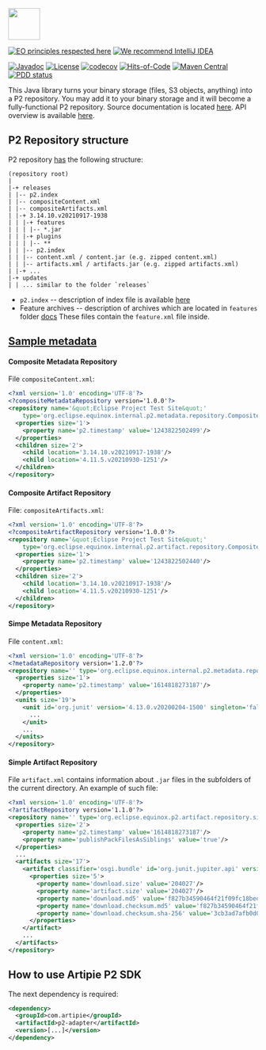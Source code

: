 <img src="https://www.artipie.com/logo.svg" width="64px" height="64px"/>

[![EO principles respected here](https://www.elegantobjects.org/badge.svg)](https://www.elegantobjects.org)
[![We recommend IntelliJ IDEA](https://www.elegantobjects.org/intellij-idea.svg)](https://www.jetbrains.com/idea/)

[![Javadoc](http://www.javadoc.io/badge/com.artipie/p2-adapter.svg)](http://www.javadoc.io/doc/com.artipie/p2-adapter)
[![License](https://img.shields.io/badge/license-MIT-green.svg)](https://github.com/com.artipie/p2-adapter/blob/master/LICENSE.txt)
[![codecov](https://codecov.io/gh/artipie/p2-adapter/branch/master/graph/badge.svg)](https://codecov.io/gh/artipie/p2-adapter)
[![Hits-of-Code](https://hitsofcode.com/github/artipie/p2-adapter)](https://hitsofcode.com/view/github/artipie/p2-adapter)
[![Maven Central](https://img.shields.io/maven-central/v/com.artipie/p2-adapter.svg)](https://maven-badges.herokuapp.com/maven-central/com.artipie/p2-adapter)
[![PDD status](http://www.0pdd.com/svg?name=artipie/p2-adapter)](http://www.0pdd.com/p?name=artipie/p2-adapter)

This Java library turns your binary storage (files, S3 objects, anything)
into a P2 repository. You may add it to your binary storage and it
will become a fully-functional P2 repository. Source documentation 
is located [here](https://wiki.eclipse.org/Equinox/p2). API overview is available
[here](https://help.eclipse.org/latest/topic/org.eclipse.platform.doc.isv/guide/p2_api_overview.htm?cp=2_0_20_0).

## P2 Repository structure
P2 repository [has](https://help.eclipse.org/latest/index.jsp?topic=%2Forg.eclipse.platform.doc.isv%2Fguide%2Fp2_composite_repositories.htm)
the following structure:
```
(repository root) 
| 
|-+ releases
| |-- p2.index
| |-- compositeContent.xml
| |-- compositeArtifacts.xml
| |-+ 3.14.10.v20210917-1938
| | |-+ features
| | | |-- *.jar
| | |-+ plugins
| | | |-- **
| | |-- p2.index
| | |-- content.xml / content.jar (e.g. zipped content.xml)
| | |-- artifacts.xml / artifacts.jar (e.g. zipped artifacts.xml)
| |-+ ...
|-+ updates
| | ... similar to the folder `releases`
```  

- `p2.index` -- description of index file is available [here](https://wiki.eclipse.org/Equinox/p2/p2_index)  
- Feature archives -- description of archives which are located in `features` folder [docs](https://help.eclipse.org/latest/topic/org.eclipse.platform.doc.isv/guide/product_def_feature.htm?cp=2_0_21_1)
These files contain the `feature.xml` file inside.

## [Sample metadata](https://wiki.eclipse.org/Equinox/p2/Composite_Repositories_(new))  

#### Composite Metadata Repository
File `compositeContent.xml`:
```xml
<?xml version='1.0' encoding='UTF-8'?>
<?compositeMetadataRepository version='1.0.0'?>
<repository name='&quot;Eclipse Project Test Site&quot;'
    type='org.eclipse.equinox.internal.p2.metadata.repository.CompositeMetadataRepository' version='1.0.0'>
  <properties size='1'>
    <property name='p2.timestamp' value='1243822502499'/>
  </properties>
  <children size='2'>
    <child location='3.14.10.v20210917-1938'/>
    <child location='4.11.5.v20210930-1251'/>
  </children>
</repository>
```

#### Composite Artifact Repository
File: `compositeArtifacts.xml`:
```xml
<?xml version='1.0' encoding='UTF-8'?>
<?compositeArtifactRepository version='1.0.0'?>
<repository name='&quot;Eclipse Project Test Site&quot;'
    type='org.eclipse.equinox.internal.p2.artifact.repository.CompositeArtifactRepository' version='1.0.0'>
  <properties size='1'>
    <property name='p2.timestamp' value='1243822502440'/>
  </properties>
  <children size='2'>
    <child location='3.14.10.v20210917-1938'/>
    <child location='4.11.5.v20210930-1251'/>
  </children>
</repository>
```  

#### Simpe Metadata Repository
File `content.xml`:
```xml
<?xml version='1.0' encoding='UTF-8'?>
<?metadataRepository version='1.2.0'?>
<repository name='' type='org.eclipse.equinox.internal.p2.metadata.repository.LocalMetadataRepository' version='1'>
  <properties size='1'>
    <property name='p2.timestamp' value='1614818273187'/>
  </properties>
  <units size='19'>
    <unit id='org.junit' version='4.13.0.v20200204-1500' singleton='false' generation='2'>
      ...
    </unit>
    ...
  </units>
</repository>
```

#### Simple Artifact Repository
File `artifact.xml` contains information about `.jar` files 
in the subfolders of the current directory. An example of such file:
```xml
<?xml version='1.0' encoding='UTF-8'?>
<?artifactRepository version='1.1.0'?>
<repository name='' type='org.eclipse.equinox.p2.artifact.repository.simpleRepository' version='1'>
  <properties size='2'>
    <property name='p2.timestamp' value='1614818273187'/>
    <property name='publishPackFilesAsSiblings' value='true'/>
  </properties>
  ...
  <artifacts size='17'>
    <artifact classifier='osgi.bundle' id='org.junit.jupiter.api' version='5.7.1.v20210222-1948'>
      <properties size='5'>
        <property name='download.size' value='204027'/>
        <property name='artifact.size' value='204027'/>
        <property name='download.md5' value='f827b34590464f21f09fc18bedb4b8c6'/>
        <property name='download.checksum.md5' value='f827b34590464f21f09fc18bedb4b8c6'/>
        <property name='download.checksum.sha-256' value='3cb3ad7afb0d0d6f30ee1bcc043675b163d81612edd286a28429e5762413d72b'/>
      </properties>
    </artifact>
    ...
  </artifacts>
</repository>
```

## How to use Artipie P2 SDK

The next dependency is required:

```xml
<dependency>
  <groupId>com.artipie</groupId>
  <artifactId>p2-adapter</artifactId>
  <version>[...]</version>
</dependency>
```